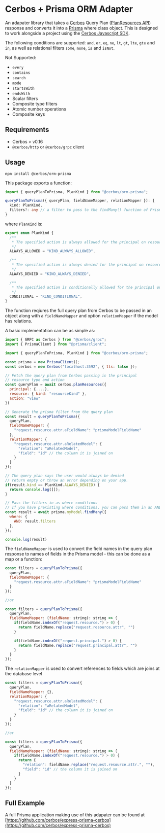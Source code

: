 # Cerbos + Prisma ORM Adapter

An adapater library that takes a [Cerbos](https://cerbos.dev) Query Plan ([PlanResources API](https://docs.cerbos.dev/cerbos/latest/api/index.html#resources-query-plan)) response and converts it into a [Prisma](https://prisma.io) where class object. This is designed to work alongside a project using the [Cerbos Javascript SDK](https://github.com/cerbos/cerbos-sdk-javascript).

The following conditions are supported: `and`, `or`, `eq`, `ne`, `lt`, `gt`, `lte`, `gte` and `in`, as well as relational filters `some`, `none`, `is` and `isNot`.

Not Supported:

- `every`
- `contains`
- `search`
- `mode`
- `startsWith`
- `endsWith`
- Scalar filters
- Composite type filters
- Atomic number operations
- Composite keys

## Requirements
- Cerbos > v0.16
- `@cerbos/http` or `@cerbos/grpc` client

## Usage

```
npm install @cerbos/orm-prisma
```

This package exports a function:

```ts
import { queryPlanToPrisma, PlanKind } from "@cerbos/orm-prisma";

queryPlanToPrisma({ queryPlan, fieldNameMapper, relationMapper }): {
  kind: PlanKind,
  filters?: any // a filter to pass to the findMany() function of Prisma
}
```

where `PlanKind` is:

```ts
export enum PlanKind {
  /**
   * The specified action is always allowed for the principal on resources matching the input.
   */
  ALWAYS_ALLOWED = "KIND_ALWAYS_ALLOWED",

  /**
   * The specified action is always denied for the principal on resources matching the input.
   */
  ALWAYS_DENIED = "KIND_ALWAYS_DENIED",

  /**
   * The specified action is conditionally allowed for the principal on resources matching the input.
   */
  CONDITIONAL = "KIND_CONDITIONAL",
}
```

The function reqiures the full query plan from Cerbos to be passed in an object along with a `fieldNameMapper` and option `relationMapper` if the model has relations.

A basic implementation can be as simple as:

```js
import { GRPC as Cerbos } from "@cerbos/grpc";
import { PrismaClient } from "@prisma/client";

import { queryPlanToPrisma, PlanKind } from "@cerbos/orm-prisma";

const prisma = new PrismaClient();
const cerbos = new Cerbos("localhost:3592", { tls: false });

// Fetch the query plan from Cerbos passing in the principal
// resource type and action
const queryPlan = await cerbos.planResources({
  principal: {....},
  resource: { kind: "resourceKind" },
  action: "view"
})

// Generate the prisma filter from the query plan
const result = queryPlanToPrisma({
  queryPlan,
  fieldNameMapper: {
    "request.resource.attr.aFieldName": "prismaModelFieldName"
  },
  relationMapper: {
    "request.resource.attr.aRelatedModel": {
      "relation": "aRelatedModel",
      "field": "id" // the column it is joined on
    }
  }
});

// The query plan says the user would always be denied
// return empty or throw an error depending on your app.
if(result.kind == PlanKind.ALWAYS_DENIED) {
  return console.log([]);
}

// Pass the filters in as where conditions
// If you have prexisting where conditions, you can pass them in an AND clause
const result = await prisma.myModel.findMany({
  where: {
    AND: result.filters
  },
});

console.log(result)
```

The `fieldNameMapper` is used to convert the field names in the query plan response to names of fields in the Prisma model - this can be done as a map or a function:

```js
const filters = queryPlanToPrisma({
  queryPlan,
  fieldNameMapper: {
    "request.resource.attr.aFieldName": "prismaModelFieldName"
  }
});

//or

const filters = queryPlanToPrisma({
  queryPlan,
  fieldNameMapper: (fieldName: string): string => {
    if(fieldName.indexOf("request.resource.") > 0) {
      return fieldName.replace("request.resource.attr", "")
    }

    if(fieldName.indexOf("request.principal.") > 0) {
      return fieldName.replace("request.principal.attr", "")
    }
  }
});
```


The `relationMapper` is used to convert references to fields which are joins at the database level

```js
const filters = queryPlanToPrisma({
  queryPlan,
  fieldNameMapper: {},
  relationMapper: {
    "request.resource.attr.aRelatedModel": {
      "relation": "aRelatedModel",
      "field": "id" // the column it is joined on
    }
  }
});

//or

const filters = queryPlanToPrisma({
  queryPlan,
  fieldNameMapper: (fieldName: string): string => {
    if(fieldName.indexOf("request.resource.") > 0) {
      return {
        "relation": fieldName.replace("request.resource.attr.", ""),
        "field": "id" // the column it is joined on
      }
    }
  }
});
```

## Full Example

A full Prisma application making use of this adapater can be found at [https://github.com/cerbos/express-prisma-cerbos](https://github.com/cerbos/express-prisma-cerbos)